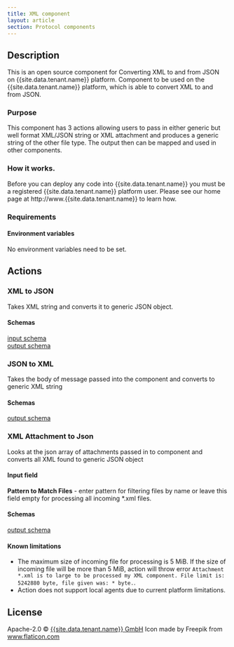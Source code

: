 ```yaml
---
title: XML component
layout: article
section: Protocol components
---
```




## Description
This is an open source component for Converting XML to and from JSON on {{site.data.tenant.name}} platform.
Component to be used on the {{site.data.tenant.name}} platform, which is able to convert XML to and from JSON.
### Purpose
This component has 3 actions allowing users to pass in either generic but well format XML/JSON string or XML attachment and produces a generic string of the other file type. The output then can be mapped and used in other components.

### How it works.
Before you can deploy any code into {{site.data.tenant.name}} you must be a registered {{site.data.tenant.name}} platform user. Please see our home page at http://www.{{site.data.tenant.name}} to learn how.

### Requirements
#### Environment variables
No environment variables need to be set.

## Actions

### XML to JSON
Takes XML string and converts it to generic JSON object.

#### Schemas
[input schema](lib/schemas/xmlToJson.in.json) \
[output schema](lib/schemas/xmlToJson.out.json)

### JSON to XML
Takes the body of message passed into the component and converts to generic XML string

#### Schemas
[output schema](lib/schemas/jsonToXml.out.json)

### XML Attachment to Json
Looks at the json array of attachments passed in to component and converts all XML found to generic JSON object

#### Input field
**Pattern to Match Files** - enter pattern for filtering files by name or leave this field empty for processing all incoming *.xml files.

#### Schemas
[output schema](lib/schemas/xmlToJson.out.json)

#### Known limitations
 - The maximum size of incoming file for processing is 5 MiB. If the size of incoming file will be more than 5 MiB, action will throw error `Attachment *.xml is to large to be processed my XML component. File limit is: 5242880 byte, file given was: * byte.`.
 - Action does not support local agents due to current platform limitations.

## License

Apache-2.0 © [{{site.data.tenant.name}} GmbH](https://{{site.data.tenant.name}})
Icon made by Freepik from www.flaticon.com
